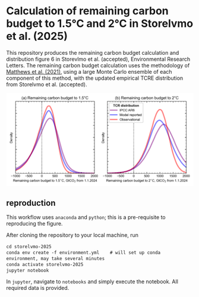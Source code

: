 # Calculation of remaining carbon budget to 1.5°C and 2°C in Storelvmo et al. (2025)

This repository produces the remaining carbon budget calculation and distribution figure 6 in Storevlmo et al. (accepted), Environmental Research Letters. The remaining carbon budget calculation uses the methodology of [Matthews et al. (2021)](https://www.nature.com/articles/s43247-020-00064-9), using a large Monte Carlo ensemble of each component of this method, with the updated empirical TCRE distribution from Storelvmo et al. (accepted).

![Distribution of remaining carbon budget to 1.5°C and 2°C](figures/rcb.png?raw=true)

## reproduction

This workflow uses `anaconda` and `python`; this is a pre-requisite to reproducing the figure.

After cloning the repository to your local machine, run

```
cd storelvmo-2025
conda env create -f environment.yml    # will set up conda environment, may take several minutes
conda activate storelvmo-2025
jupyter notebook
```

In `jupyter`, navigate to `notebooks` and simply execute the notebook. All required data is provided.
